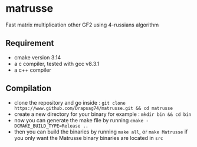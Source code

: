 # matrusse
Fast matrix multiplication other GF2 using 4-russians algorithm

## Requirement

* cmake version 3.14
* a c compiler, tested with gcc v8.3.1
* a c++ compiler

## Compilation

* clone the repository and go inside : `git clone https://www.github.com/Drapsag74/matrusse.git && cd matrusse`
* create a new directory for your binary for example : `mkdir bin && cd bin`
* now you can generate the make file by running `cmake -DCMAKE_BUILD_TYPE=Release ..`
* then you can build the binaries by running `make all`, or `make Matrusse` if you only want the Matrusse binary
binaries are located in `src`
